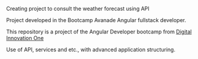 Creating project to consult the weather forecast using API

Project developed in the Bootcamp Avanade Angular fullstack developer.


This repository is a project of the Angular Developer bootcamp from [Digital Innovation One](https://digitalinnovation.one/sign-up?ref=QFX2ZVP4RU)

Use of API, services and etc., with advanced application structuring.
